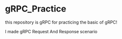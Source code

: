 # gRPC_Practice
this repository is gRPC for practicing the basic of gRPC! 

I made gRPC Request And Response scenario
